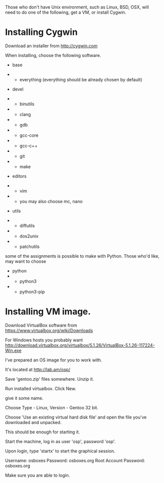 
Those who don't have Unix environment, such as Linux, BSD, OSX, will need to do one of the following, get a VM, or install Cygwin.


Installing Cygwin
=================

Download an installer from http://cygwin.com

When installing, choose the following software.

* base
* * everything (everything should be already chosen by default)

* devel
* * binutils
* * clang
* * gdb
* * gcc-core
* * gcc-c++
* * git
* * make

* editors
* * vim
* * you may also choose mc, nano

* utils
* * diffutils
* * dos2unix
* * patchutils

some of the assignments is possible to make with Python. Those who'd like, may want to choose

* python
* * python3
* * python3-pip

Installing VM image.
====================

Download VirtualBox software from https://www.virtualbox.org/wiki/Downloads

For Windows hosts you probably want http://download.virtualbox.org/virtualbox/5.1.26/VirtualBox-5.1.26-117224-Win.exe

I've prepared an OS image for you to work with.

It's located at http://lab.am/osp/

Save 'gentoo.zip' files somewhere.
Unzip it.

Run installed virtualbox.
Click New.

give it some name.

Choose Type - Linux, Version - Gentoo 32 bit.

Choose 'Use an existing virtual hard disk file' and open the file you've downloaded and unpacked.

This should be enough for starting it.

Start the machine, log in as user 'osp', password 'osp'.

Upon login, type 'startx' to start the graphical session.




Username: osboxes
Password: osboxes.org
Root Account Password: osboxes.org

Make sure you are able to login.
